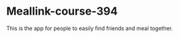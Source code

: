Meallink-course-394
===================
This is the app for people to easily find friends and meal together.
